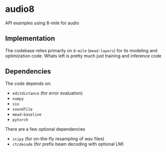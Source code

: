 # audio8
API examples using 8-mile for audio

## Implementation

The codebase relies primarily on `8-mile` (`mead-layers`) for its modeling and optimization code.
Whats left is pretty much just training and inference code

## Dependencies

The code depends on:
  - `editdistance` (for error evaluation)
  - `numpy`
  - `six`
  - `soundfile`
  - `mead-baseline`
  - `pytorch`

There are a few optional dependencies
  - `scipy` (for on-the-fly resampling of wav files)
  - `ctcdecode` (for prefix beam decoding with optional LM)
